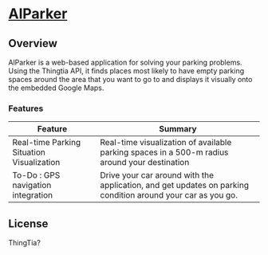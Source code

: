 # [AlParker](http://www.alpaca-stud.co.nz/20161/img/misc/dreamcatcher-700x700.jpg)

## Overview

AlParker is a web-based application for solving your parking problems. Using the Thingtia API, it finds places most likely to have empty parking spaces around the area that you want to go to and displays it visually onto the embedded Google Maps. 

### Features

| Feature                                | Summary                                                                                                                                                                                                                                                     |
|----------------------------------------|-------------------------------------------------------------------------------------------------------------------------------------------------------------------------------------------------------------------------------------------------------------|
| Real-time Parking Situation Visualization| Real-time visualization of available parking spaces in a 500-m radius around your destination                         |
| To-Do : GPS navigation integration | Drive your car around with the application, and get updates on parking condition around your car as you go. |

## License

ThingTia? 
